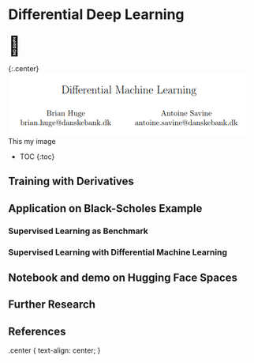 # Differential Deep Learning

<div>
    <a href="https://github.com/brightonm/notebooks/blob/main/Differential%20Deep%20Learning%20in%20Pytorch.ipynb" style="text-decoration: none; color: black;">
        <i class="fa fa-book fa" style="color: darkorange; font-size: 42px;"></i>
    </a>
    <a href="https://www.example1.com" style="text-decoration: none; color: black;">
        <span style="font-size: 38px;">🤗</span>
    </a>  
</div>

<!-- "https://arxiv.org/abs/2005.02347" -->
{:.center}
![paper](/docs/assets/images/diff_ml_paper.png)
This my image

* TOC
{:toc}

## Training with Derivatives

## Application on Black-Scholes Example

### Supervised Learning as Benchmark

### Supervised Learning with Differential Machine Learning

## Notebook and demo on Hugging Face Spaces

## Further Research

## References



.center {
  text-align: center;
}